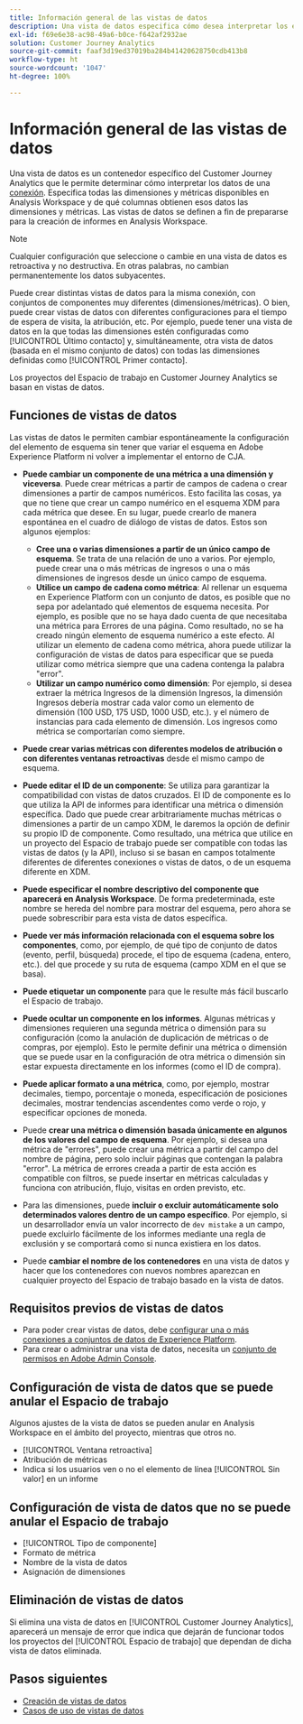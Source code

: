 ```yaml
---
title: Información general de las vistas de datos
description: Una vista de datos especifica cómo desea interpretar los elementos de los datos de la conexión de CJA, como, por ejemplo, métricas, dimensiones, sesiones, etc.
exl-id: f69e6e38-ac98-49a6-b0ce-f642af2932ae
solution: Customer Journey Analytics
source-git-commit: faaf3d19ed37019ba284b41420628750cdb413b8
workflow-type: ht
source-wordcount: '1047'
ht-degree: 100%

---
```


# Información general de las vistas de datos

Una vista de datos es un contenedor específico del Customer Journey Analytics que le permite determinar cómo interpretar los datos de una [conexión](/help/connections/create-connection.md). Especifica todas las dimensiones y métricas disponibles en Analysis Workspace y de qué columnas obtienen esos datos las dimensiones y métricas. Las vistas de datos se definen a fin de prepararse para la creación de informes en Analysis Workspace.

>[!NOTE]
>
>Cualquier configuración que seleccione o cambie en una vista de datos es retroactiva y no destructiva. En otras palabras, no cambian permanentemente los datos subyacentes.

Puede crear distintas vistas de datos para la misma conexión, con conjuntos de componentes muy diferentes (dimensiones/métricas). O bien, puede crear vistas de datos con diferentes configuraciones para el tiempo de espera de visita, la atribución, etc. Por ejemplo, puede tener una vista de datos en la que todas las dimensiones estén configuradas como [!UICONTROL Último contacto] y, simultáneamente, otra vista de datos (basada en el mismo conjunto de datos) con todas las dimensiones definidas como [!UICONTROL Primer contacto].

Los proyectos del Espacio de trabajo en Customer Journey Analytics se basan en vistas de datos.

## Funciones de vistas de datos

Las vistas de datos le permiten cambiar espontáneamente la configuración del elemento de esquema sin tener que variar el esquema en Adobe Experience Platform ni volver a implementar el entorno de CJA.

* **Puede cambiar un componente de una métrica a una dimensión y viceversa**. Puede crear métricas a partir de campos de cadena o crear dimensiones a partir de campos numéricos. Esto facilita las cosas, ya que no tiene que crear un campo numérico en el esquema XDM para cada métrica que desee. En su lugar, puede crearlo de manera espontánea en el cuadro de diálogo de vistas de datos. Estos son algunos ejemplos:
   * **Cree una o varias dimensiones a partir de un único campo de esquema**. Se trata de una relación de uno a varios. Por ejemplo, puede crear una o más métricas de ingresos o una o más dimensiones de ingresos desde un único campo de esquema.
   * **Utilice un campo de cadena como métrica**: Al rellenar un esquema en Experience Platform con un conjunto de datos, es posible que no sepa por adelantado qué elementos de esquema necesita. Por ejemplo, es posible que no se haya dado cuenta de que necesitaba una métrica para Errores de una página. Como resultado, no se ha creado ningún elemento de esquema numérico a este efecto. Al utilizar un elemento de cadena como métrica, ahora puede utilizar la configuración de vistas de datos para especificar que se pueda utilizar como métrica siempre que una cadena contenga la palabra &quot;error&quot;.
   * **Utilizar un campo numérico como dimensión**: Por ejemplo, si desea extraer la métrica Ingresos de la dimensión Ingresos, la dimensión Ingresos debería mostrar cada valor como un elemento de dimensión (100 USD, 175 USD, 1000 USD, etc.). y el número de instancias para cada elemento de dimensión. Los ingresos como métrica se comportarían como siempre.

* **Puede crear varias métricas con diferentes modelos de atribución o con diferentes ventanas retroactivas** desde el mismo campo de esquema.

* **Puede editar el ID de un componente**: Se utiliza para garantizar la compatibilidad con vistas de datos cruzados. El ID de componente es lo que utiliza la API de informes para identificar una métrica o dimensión específica. Dado que puede crear arbitrariamente muchas métricas o dimensiones a partir de un campo XDM, le daremos la opción de definir su propio ID de componente. Como resultado, una métrica que utilice en un proyecto del Espacio de trabajo puede ser compatible con todas las vistas de datos (y la API), incluso si se basan en campos totalmente diferentes de diferentes conexiones o vistas de datos, o de un esquema diferente en XDM.

* **Puede especificar el nombre descriptivo del componente que aparecerá en Analysis Workspace**. De forma predeterminada, este nombre se hereda del nombre para mostrar del esquema, pero ahora se puede sobrescribir para esta vista de datos específica.

* **Puede ver más información relacionada con el esquema sobre los componentes**, como, por ejemplo, de qué tipo de conjunto de datos (evento, perfil, búsqueda) procede, el tipo de esquema (cadena, entero, etc.). del que procede y su ruta de esquema (campo XDM en el que se basa).

* **Puede etiquetar un componente** para que le resulte más fácil buscarlo el Espacio de trabajo.

* **Puede ocultar un componente en los informes**. Algunas métricas y dimensiones requieren una segunda métrica o dimensión para su configuración (como la anulación de duplicación de métricas o de compras, por ejemplo). Esto le permite definir una métrica o dimensión que se puede usar en la configuración de otra métrica o dimensión sin estar expuesta directamente en los informes (como el ID de compra).

* **Puede aplicar formato a una métrica**, como, por ejemplo, mostrar decimales, tiempo, porcentaje o moneda, especificación de posiciones decimales, mostrar tendencias ascendentes como verde o rojo, y especificar opciones de moneda.

* Puede **crear una métrica o dimensión basada únicamente en algunos de los valores del campo de esquema**. Por ejemplo, si desea una métrica de &quot;errores&quot;, puede crear una métrica a partir del campo del nombre de página, pero solo incluir páginas que contengan la palabra &quot;error&quot;. La métrica de errores creada a partir de esta acción es compatible con filtros, se puede insertar en métricas calculadas y funciona con atribución, flujo, visitas en orden previsto, etc.

* Para las dimensiones, puede **incluir o excluir automáticamente solo determinados valores dentro de un campo específico**. Por ejemplo, si un desarrollador envía un valor incorrecto de `dev mistake` a un campo, puede excluirlo fácilmente de los informes mediante una regla de exclusión y se comportará como si nunca existiera en los datos.

* Puede **cambiar el nombre de los contenedores** en una vista de datos y hacer que los contenedores con nuevos nombres aparezcan en cualquier proyecto del Espacio de trabajo basado en la vista de datos.

## Requisitos previos de vistas de datos

* Para poder crear vistas de datos, debe [configurar una o más conexiones a conjuntos de datos de Experience Platform](/help/connections/create-connection.md).
* Para crear o administrar una vista de datos, necesita un [conjunto de permisos en Adobe Admin Console](https://experienceleague.adobe.com/docs/analytics-platform/using/cja-overview/cja-overview.html?lang=es#admin-access-permissions).

## Configuración de vista de datos que se puede anular el Espacio de trabajo

Algunos ajustes de la vista de datos se pueden anular en Analysis Workspace en el ámbito del proyecto, mientras que otros no.

* [!UICONTROL Ventana retroactiva]
* Atribución de métricas
* Indica si los usuarios ven o no el elemento de línea [!UICONTROL Sin valor] en un informe

## Configuración de vista de datos que no se puede anular el Espacio de trabajo

* [!UICONTROL Tipo de componente]
* Formato de métrica
* Nombre de la vista de datos
* Asignación de dimensiones

## Eliminación de vistas de datos

Si elimina una vista de datos en [!UICONTROL Customer Journey Analytics], aparecerá un mensaje de error que indica que dejarán de funcionar todos los proyectos del [!UICONTROL Espacio de trabajo] que dependan de dicha vista de datos eliminada.

## Pasos siguientes

* [Creación de vistas de datos](/help/data-views/create-dataview.md)
* [Casos de uso de vistas de datos](/help/data-views/data-views-usecases.md)
